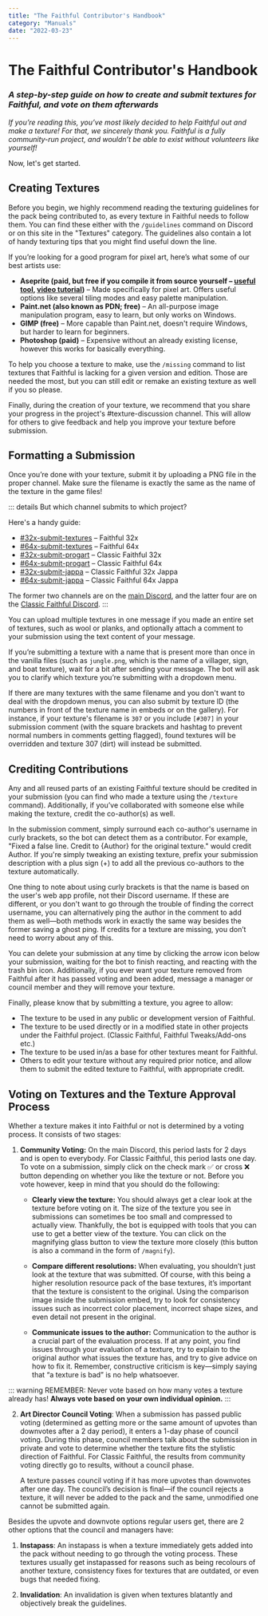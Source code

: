 ```yaml
---
title: "The Faithful Contributor's Handbook"
category: "Manuals"
date: "2022-03-23"
---
```


# The Faithful Contributor's Handbook
### *A step-by-step guide on how to create and submit textures for Faithful, and vote on them afterwards*

*If you’re reading this, you’ve most likely decided to help Faithful out and make a texture! For that, we sincerely thank you. Faithful is a fully community-run project, and wouldn’t be able to exist without volunteers like yourself!*

Now, let's get started.

## Creating Textures

Before you begin, we highly recommend reading the texturing guidelines for the pack being contributed to, as every texture in Faithful needs to follow them. You can find these either with the `/guidelines` command on Discord or on this site in the "Textures" category. The guidelines also contain a lot of handy texturing tips that you might find useful down the line.

If you’re looking for a good program for pixel art, here’s what some of our best artists use:
- **Aseprite (paid, but free if you compile it from source yourself – [useful tool](https://github.com/TheLiteCrafter/AsepriteTool/releases/), [video tutorial](https://youtu.be/4amv2bAWJAA))** – Made specifically for pixel art. Offers useful options like several tiling modes and easy palette manipulation.
- **Paint.net (also known as PDN; free)** – An all-purpose image manipulation program, easy to learn, but only works on Windows.
- **GIMP (free)** – More capable than Paint.net, doesn't require Windows, but harder to learn for beginners.
- **Photoshop (paid)** – Expensive without an already existing license, however this works for basically everything.

To help you choose a texture to make, use the `/missing` command to list textures that Faithful is lacking for a given version and edition. Those are needed the most, but you can still edit or remake an existing texture as well if you so please.

Finally, during the creation of your texture, we recommend that you share your progress in the project's #texture-discussion channel. This will allow for others to give feedback and help you improve your texture before submission.

## Formatting a Submission

Once you’re done with your texture, submit it by uploading a PNG file in the proper channel. Make sure the filename is exactly the same as the name of the texture in the game files!

::: details But which channel submits to which project?

Here's a handy guide:
- [#32x-submit-textures](https://discord.com/channels/773983706582482946/773987409993793546) – Faithful 32x
- [#64x-submit-textures](https://discord.com/channels/773983706582482946/931887174977208370) – Faithful 64x
- [#32x-submit-progart](https://discord.com/channels/814198513847631944/909503944118648883) – Classic Faithful 32x
- [#64x-submit-progart](https://discord.com/channels/814198513847631944/1320159924625473599) – Classic Faithful 64x
- [#32x-submit-jappa](https://discord.com/channels/814198513847631944/814201529032114226) – Classic Faithful 32x Jappa
- [#64x-submit-jappa](https://discord.com/channels/814198513847631944/814209343502286899) – Classic Faithful 64x Jappa

The former two channels are on the [main Discord](https://discord.gg/sN9YRQbBv7), and the latter four are on the [Classic Faithful Discord](https://discord.gg/KSEhCVtg4J).
:::

You can upload multiple textures in one message if you made an entire set of textures, such as wool or planks, and optionally attach a comment to your submission using the text content of your message.

If you’re submitting a texture with a name that is present more than once in the vanilla files (such as `jungle.png`, which is the name of a villager, sign, and boat texture), wait for a bit after sending your message. The bot will ask you to clarify which texture you’re submitting with a dropdown menu.

If there are many textures with the same filename and you don't want to deal with the dropdown menus, you can also submit by texture ID (the numbers in front of the texture name in embeds or on the gallery). For instance, if your texture's filename is `307` or you include `[#307]` in your submission comment (with the square brackets and hashtag to prevent normal numbers in comments getting flagged), found textures will be overridden and texture 307 (dirt) will instead be submitted.

## Crediting Contributions

Any and all reused parts of an existing Faithful texture should be credited in your submission (you can find who made a texture using the `/texture` command). Additionally, if you’ve collaborated with someone else while making the texture, credit the co-author(s) as well.

In the submission comment, simply surround each co-author's username in curly brackets, so the bot can detect them as a contributor. For example, "Fixed a false line. Credit to {Author} for the original texture." would credit Author. If you're simply tweaking an existing texture, prefix your submission description with a plus sign (+) to add all the previous co-authors to the texture automatically.

One thing to note about using curly brackets is that the name is based on the user's web app profile, not their Discord username. If these are different, or you don't want to go through the trouble of finding the correct username, you can alternatively ping the author in the comment to add them as well—both methods work in exactly the same way besides the former saving a ghost ping. If credits for a texture are missing, you don’t need to worry about any of this.

You can delete your submission at any time by clicking the arrow icon below your submission, waiting for the bot to finish reacting, and reacting with the trash bin icon. Additionally, if you ever want your texture removed from Faithful after it has passed voting and been added, message a manager or council member and they will remove your texture.

Finally, please know that by submitting a texture, you agree to allow:
- The texture to be used in any public or development version of Faithful.
- The texture to be used directly or in a modified state in other projects under the Faithful project. (Classic Faithful, Faithful Tweaks/Add-ons etc.)
- The texture to be used in/as a base for other textures meant for Faithful.
- Others to edit your texture without any required prior notice, and allow them to submit the edited texture to Faithful, with appropriate credit.

## Voting on Textures and the Texture Approval Process

Whether a texture makes it into Faithful or not is determined by a voting process. It consists of two stages:

1. **Community Voting:**
    On the main Discord, this period lasts for 2 days and is open to everybody. For Classic Faithful, this period lasts one day. To vote on a submission, simply click on the check mark ✅ or cross ❌ button depending on whether you like the texture or not. Before you vote however, keep in mind that you should do the following:
    - **Clearly view the texture:** You should always get a clear look at the texture before voting on it. The size of the texture you see in submissions can sometimes be too small and compressed to actually view. Thankfully, the bot is equipped with tools that you can use to get a better view of the texture. You can click on the magnifying glass button to view the texture more closely (this button is also a command in the form of `/magnify`).

    - **Compare different resolutions:** When evaluating, you shouldn’t just look at the texture that was submitted. Of course, with this being a higher resolution resource pack of the base textures, it’s important that the texture is consistent to the original. Using the comparison image inside the submission embed, try to look for consistency issues such as incorrect color placement, incorrect shape sizes, and even detail not present in the original.

    - **Communicate issues to the author:** Communication to the author is a crucial part of the evaluation process. If at any point, you find issues through your evaluation of a texture, try to explain to the original author what issues the texture has, and try to give advice on how to fix it. Remember, constructive criticism is key—simply saying that “a texture is bad” is no help whatsoever.

::: warning REMEMBER:
Never vote based on how many votes a texture already has! **Always vote based on your own individual opinion.**
:::

2. **Art Director Council Voting**: When a submission has passed public voting (determined as getting more or the same amount of upvotes than downvotes after a 2 day period), it enters a 1-day phase of council voting. During this phase, council members talk about the submission in private and vote to determine whether the texture fits the stylistic direction of Faithful. For Classic Faithful, the results from community voting directly go to results, without a council phase.

    A texture passes council voting if it has more upvotes than downvotes after one day. The council’s decision is final—if the council rejects a texture, it will never be added to the pack and the same, unmodified one cannot be submitted again.

Besides the upvote and downvote options regular users get, there are 2 other options that the council and managers have:

1. **Instapass**: An instapass is when a texture immediately gets added into the pack without needing to go through the voting process. These textures usually get instapassed for reasons such as being recolours of another texture, consistency fixes for textures that are outdated, or even bugs that needed fixing.

2. **Invalidation**: An invalidation is given when textures blatantly and objectively break the guidelines.
